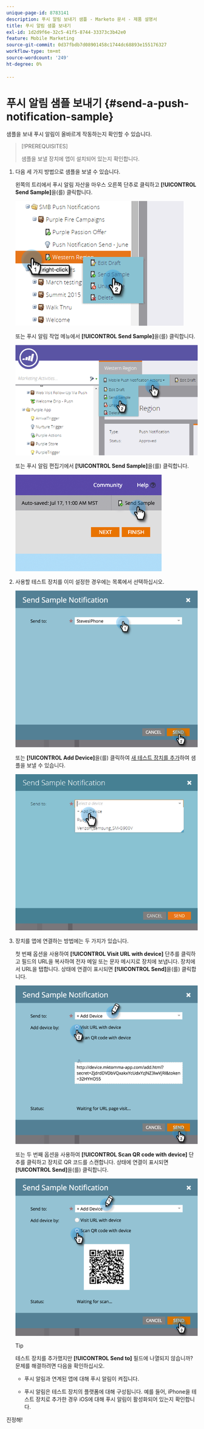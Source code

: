 ```yaml
---
unique-page-id: 8783141
description: 푸시 알림 보내기 샘플 - Marketo 문서 - 제품 설명서
title: 푸시 알림 샘플 보내기
exl-id: 1d2d9f6e-32c5-41f5-8744-33373c3b42e0
feature: Mobile Marketing
source-git-commit: 0d37fbdb7d08901458c1744dc68893e155176327
workflow-type: tm+mt
source-wordcount: '249'
ht-degree: 0%

---
```


# 푸시 알림 샘플 보내기 {#send-a-push-notification-sample}

샘플을 보내 푸시 알림이 올바르게 작동하는지 확인할 수 있습니다.

>[!PREREQUISITES]
>
>샘플을 보낼 장치에 앱이 설치되어 있는지 확인합니다.

1. 다음 세 가지 방법으로 샘플을 보낼 수 있습니다.

   왼쪽의 트리에서 푸시 알림 자산을 마우스 오른쪽 단추로 클릭하고 **[!UICONTROL Send Sample]**&#x200B;을(를) 클릭합니다.

   ![](assets/image2015-7-13-11-3a26-3a15.png)

   또는 푸시 알림 작업 메뉴에서 **[!UICONTROL Send Sample]**&#x200B;을(를) 클릭합니다.

   ![](assets/image2015-7-13-11-3a28-3a37.png)

   또는 푸시 알림 편집기에서 **[!UICONTROL Send Sample]**&#x200B;을(를) 클릭합니다.

   ![](assets/image2015-7-20-13-3a29-3a3.png)

1. 사용할 테스트 장치를 이미 설정한 경우에는 목록에서 선택하십시오.

   ![](assets/image2015-7-29-8-3a25-3a17.png)

   또는 **[!UICONTROL Add Device]**&#x200B;을(를) 클릭하여 [새 테스트 장치를 추가](/help/marketo/product-docs/mobile-marketing/push-notifications/adding-a-new-test-device.md)하여 샘플을 보낼 수 있습니다.

   ![](assets/image2015-7-13-11-3a34-3a21.png)

1. 장치를 앱에 연결하는 방법에는 두 가지가 있습니다.

   첫 번째 옵션을 사용하여 **[!UICONTROL Visit URL with device]** 단추를 클릭하고 필드의 URL을 복사하여 전자 메일 또는 문자 메시지로 장치에 보냅니다. 장치에서 URL을 탭합니다. 상태에 연결이 표시되면 **[!UICONTROL Send]**&#x200B;을(를) 클릭합니다.

   ![](assets/image2015-7-29-8-3a29-3a18.png)

   또는 두 번째 옵션을 사용하여 **[!UICONTROL Scan QR code with device]** 단추를 클릭하고 장치로 QR 코드를 스캔합니다. 상태에 연결이 표시되면 **[!UICONTROL Send]**&#x200B;을(를) 클릭합니다.

   ![](assets/image2015-7-29-8-3a31-3a20.png)

   >[!TIP]
   >
   >테스트 장치를 추가했지만 **[!UICONTROL Send to]** 필드에 나열되지 않습니까? 문제를 해결하려면 다음을 확인하십시오.
   >
   >* 푸시 알림과 연계된 앱에 대해 푸시 알림이 켜집니다.
   >
   >* 푸시 알림은 테스트 장치의 플랫폼에 대해 구성됩니다. 예를 들어, iPhone을 테스트 장치로 추가한 경우 iOS에 대해 푸시 알림이 활성화되어 있는지 확인합니다.

진정해!
